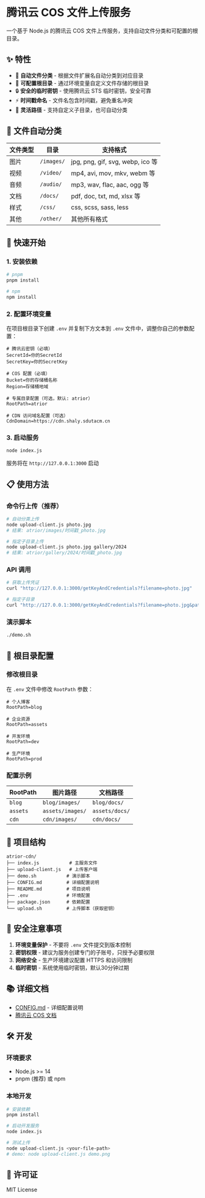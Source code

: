 # 腾讯云 COS 文件上传服务

一个基于 Node.js 的腾讯云 COS 文件上传服务，支持自动文件分类和可配置的根目录。

## ✨ 特性

- 🚀 **自动文件分类** - 根据文件扩展名自动分类到对应目录
- 📁 **可配置根目录** - 通过环境变量自定义文件存储的根目录
- 🔒 **安全的临时密钥** - 使用腾讯云 STS 临时密钥，安全可靠
- ⚡ **时间戳命名** - 文件名包含时间戳，避免重名冲突
- 🎯 **灵活路径** - 支持自定义子目录，也可自动分类

## 📂 文件自动分类

| 文件类型 | 目录 | 支持格式 |
|---------|------|----------|
| 图片 | `/images/` | jpg, png, gif, svg, webp, ico 等 |
| 视频 | `/video/` | mp4, avi, mov, mkv, webm 等 |
| 音频 | `/audio/` | mp3, wav, flac, aac, ogg 等 |
| 文档 | `/docs/` | pdf, doc, txt, md, xlsx 等 |
| 样式 | `/css/` | css, scss, sass, less |
| 其他 | `/other/` | 其他所有格式 |

## 🚀 快速开始

### 1. 安装依赖
```bash
# pnpm
pnpm install

# npm
npm install
```

### 2. 配置环境变量
在项目根目录下创建 `.env` 并复制下方文本到 `.env` 文件中，调整你自己的参数配置：
```env
# 腾讯云密钥（必填）
SecretId=你的SecretId
SecretKey=你的SecretKey

# COS 配置（必填）
Bucket=你的存储桶名称
Region=存储桶地域

# 专属目录配置（可选，默认: atrior）
RootPath=atrior

# CDN 访问域名配置（可选）
CdnDomain=https://cdn.shaly.sdutacm.cn
```

### 3. 启动服务
```bash
node index.js
```

服务将在 `http://127.0.0.1:3000` 启动

## 📋 使用方法

### 命令行上传（推荐）
```bash
# 自动分类上传
node upload-client.js photo.jpg
# 结果: atrior/images/时间戳_photo.jpg

# 指定子目录上传
node upload-client.js photo.jpg gallery/2024
# 结果: atrior/gallery/2024/时间戳_photo.jpg
```

### API 调用
```bash
# 获取上传凭证
curl "http://127.0.0.1:3000/getKeyAndCredentials?filename=photo.jpg"

# 指定子目录
curl "http://127.0.0.1:3000/getKeyAndCredentials?filename=photo.jpg&path=custom"
```

### 演示脚本
```bash
./demo.sh
```

## 🔧 根目录配置

### 修改根目录
在 `.env` 文件中修改 `RootPath` 参数：

```env
# 个人博客
RootPath=blog

# 企业资源
RootPath=assets

# 开发环境
RootPath=dev

# 生产环境
RootPath=prod
```

### 配置示例
| RootPath | 图片路径 | 文档路径 |
|----------|----------|----------|
| `blog` | `blog/images/` | `blog/docs/` |
| `assets` | `assets/images/` | `assets/docs/` |
| `cdn` | `cdn/images/` | `cdn/docs/` |

## 📁 项目结构

```
atrior-cdn/
├── index.js           # 主服务文件
├── upload-client.js   # 上传客户端
├── demo.sh           # 演示脚本
├── CONFIG.md         # 详细配置说明
├── README.md         # 项目说明
├── .env              # 环境配置
├── package.json      # 依赖配置
└── upload.sh         # 上传脚本（获取密钥）
```

## 🔐 安全注意事项

1. **环境变量保护** - 不要将 `.env` 文件提交到版本控制
2. **密钥权限** - 建议为服务创建专门的子账号，只授予必要权限
3. **网络安全** - 生产环境建议配置 HTTPS 和访问限制
4. **临时密钥** - 系统使用临时密钥，默认30分钟过期

## 📚 详细文档

- [CONFIG.md](CONFIG.md) - 详细配置说明
- [腾讯云 COS 文档](https://cloud.tencent.com/document/product/436)

## 🛠️ 开发

### 环境要求
- Node.js >= 14
- pnpm (推荐) 或 npm

### 本地开发
```bash
# 安装依赖
pnpm install

# 启动开发服务
node index.js

# 测试上传
node upload-client.js <your-file-path>
# demo: node upload-client.js demo.png
```

## 📄 许可证

MIT License

